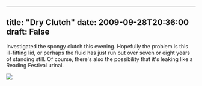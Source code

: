
---
title: "Dry Clutch"
date: 2009-09-28T20:36:00
draft: False
---

Investigated the spongy clutch this evening.  Hopefully the problem is this ill-fitting lid, or perhaps the fluid has just run out over seven or eight years of standing still.  Of course, there's also the possibility that it's leaking like a Reading Festival urinal.

<a href="http://danandtheduke.co.uk/uploaded_images/IMG_1832-760949.JPG"><img src="http://danandtheduke.co.uk/uploaded_images/IMG_1832-760940.JPG"/></a>